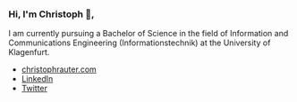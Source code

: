 ### Hi, I'm Christoph 👋,

I am currently pursuing a Bachelor of Science in the field of Information and Communications Engineering (Informationstechnik) at the University of Klagenfurt.

- [christophrauter.com](https://christophrauter.com)
- [LinkedIn](www.linkedin.com/in/christoph-rauter)
- [Twitter](https://twitter.com/christophrauter)
